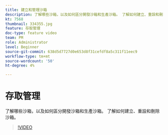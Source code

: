 ```yaml
---
title: 建立和管理沙箱
description: 了解哪些沙箱，以及如何區分開發沙箱和生產沙箱。 了解如何建立、重設和刪除沙箱。
kt: 7568
thumbnail: 334355.jpg
feature: 存取管理
doc-type: feature video
team: PM
role: Administrator
level: Beginner
source-git-commit: 638d5d7727d0e653d8f31cefdf8a5c311f11eec9
workflow-type: tm+mt
source-wordcount: '50'
ht-degree: 4%

---
```


# 存取管理

了解哪些沙箱，以及如何區分開發沙箱和生產沙箱。 了解如何建立、重設和刪除沙箱。

>[!VIDEO](https://video.tv.adobe.com/v/334355?quality=12)
